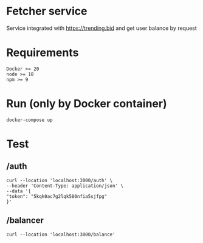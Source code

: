 # Fetcher service
Service integrated with https://trending.bid and get user balance by request

# Requirements
```
Docker >= 20
node >= 18
npm >= 9
```

# Run (only by Docker container)
```angular2html
docker-compose up
```

# Test

## /auth
```angular2html
curl --location 'localhost:3000/auth' \
--header 'Content-Type: application/json' \
--data '{
"token": "5kqk0ac7g2lqk580nfia5sjfpg"
}'
```

## /balancer
```angular2html
curl --location 'localhost:3000/balance'
```